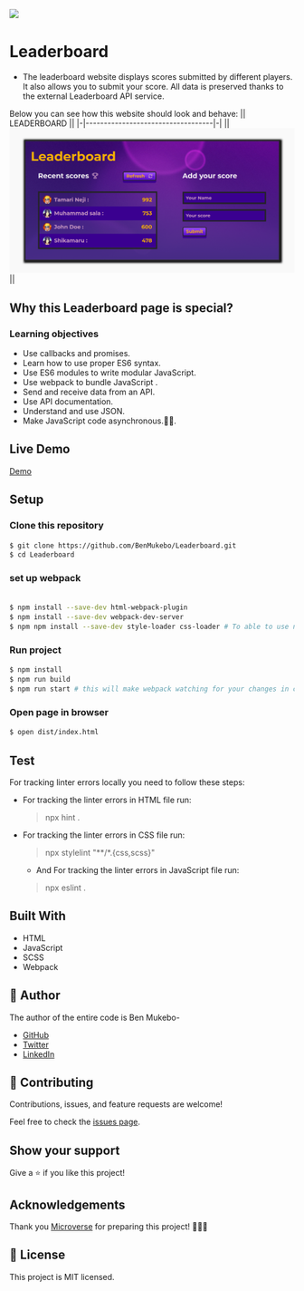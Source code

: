 ![](https://img.shields.io/badge/Microverse-blueviolet)

# Leaderboard

* The leaderboard website displays scores submitted by different players. It also allows you to submit your score. All data is preserved thanks to the external Leaderboard API service.

Below you can see how this website should look and behave:
||             LEADERBOARD           ||
|-|-----------------------------------|-|
||![screenshot](./src/img/screenhot1.png)||

## Why this Leaderboard page is special?

### Learning objectives

- Use callbacks and promises.
- Learn how to use proper ES6 syntax.
- Use ES6 modules to write modular JavaScript.
- Use webpack to bundle JavaScript .
- Send and receive data from an API.
- Use API documentation.
- Understand and use JSON.
- Make JavaScript code asynchronous.🐛🐛.
  
## Live Demo

[Demo](https://thirsty-montalcini-8d768c.netlify.app)


## Setup

### Clone this repository

```bash
$ git clone https://github.com/BenMukebo/Leaderboard.git
$ cd Leaderboard
```

### set up webpack

```bash

$ npm install --save-dev html-webpack-plugin  
$ npm install --save-dev webpack-dev-server
$ npm npm install --save-dev style-loader css-loader # To able to use npm run start for live reloading.
```


### Run project

```bash
$ npm install
$ npm run build
$ npm run start # this will make webpack watching for your changes in code.
```

### Open page in browser
```bash
$ open dist/index.html
```
## Test

For tracking linter errors locally you need to follow these steps:

- For tracking the linter errors in HTML file run:
  > npx hint .

- For tracking the linter errors in CSS file run:
  > npx stylelint "**/*.{css,scss}"

  - And For tracking the linter errors in JavaScript file run:
  > npx eslint .


## Built With

- HTML
- JavaScript
- SCSS
- Webpack


## 👤 Author

The author of the entire code is Ben Mukebo-

- [GitHub](https://github.com/BenMukebo)
- [Twitter](https://twitter.com/BenMukebo)
- [LinkedIn](https://www.linkedin.com/in/kasongo-mukebo-ben-591720205/)


## 🤝 Contributing

Contributions, issues, and feature requests are welcome!

Feel free to check the [issues page](https://github.com/BenMukebo/Leaderboard/issues).

## Show your support

Give a ⭐️ if you like this project!

## Acknowledgements

Thank you [Microverse](https://img.shields.io/badge/Microverse-blueviolet) for preparing this project! 👏👏👏


## 📝 License

This project is MIT licensed.